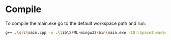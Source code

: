 # Compile

To compile the main.exe go to the default workspace path and run:

```bash
g++ .\src\main.cpp -o .\lib\SFML-mingw32\bin\main.exe -ID:\SpaceInvaders-cpp\lib\SFML-mingw32\include -LD:\SpaceInvaders-cpp\lib\SFML-mingw32\lib -lsfml-graphics -lsfml-window -lsfml-system -lopengl32 -lfreetype -lwinmm -lgdi32
```